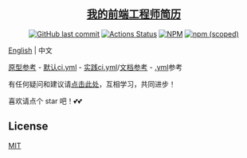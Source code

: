 <h2 align="center"><a href='#' target='_blank'>我的前端工程师简历</a></h2>
<p align="center">
  <a href='https://github.com/AmbroseRen/RESUME'><img src='https://img.shields.io/github/last-commit/AmbroseRen/RESUME' alt='GitHub last commit' /></a>
  <a href="https://github.com/AmbroseRen/RESUME/actions"><img src="https://github.com/AmbroseRen/RESUME/workflows/Action CI/badge.svg" alt="Actions Status"></a>
  <a href='https://www.npmjs.com/package/@fe_korey/resume'><img src='https://img.shields.io/npm/l/@fe_korey/resume' alt='NPM' /></a>
  <a href='https://www.npmjs.com/package/@fe_korey/resume'><img src='https://img.shields.io/npm/v/@fe_korey/resume' alt='npm (scoped)' /></a>
</p>

[English](./README.md) | 中文

[原型参考](https://github.com/zhaoky/flqin/actions/workflows/ci.yml) - [默认ci.yml](https://github.com/hughfenghen/hughfenghen.github.io/issues/50) - [实践ci.yml](https://github.com/ruanyf/github-actions-demo/blob/master/.github/workflows/ci.yml)/[文档参考](http://www.ruanyifeng.com/blog/2019/09/getting-started-with-github-actions.html) - [.yml](https://github.com/hantsy/hantsy.github.io/blob/master/.github/workflows/medium-sync.yml)参考

有任何疑问和建议请[点击此处](https://github.com/AmbroseRen/RESUME/issues)，互相学习，共同进步！

喜欢请点个 star 吧！💕💕

## License

[MIT](./LICENSE)
